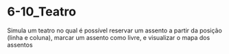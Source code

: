 # 6-10_Teatro
Simula um teatro no qual é possível reservar um assento a partir da posição (linha e coluna), marcar um assento como livre, e visualizar o mapa dos assentos
